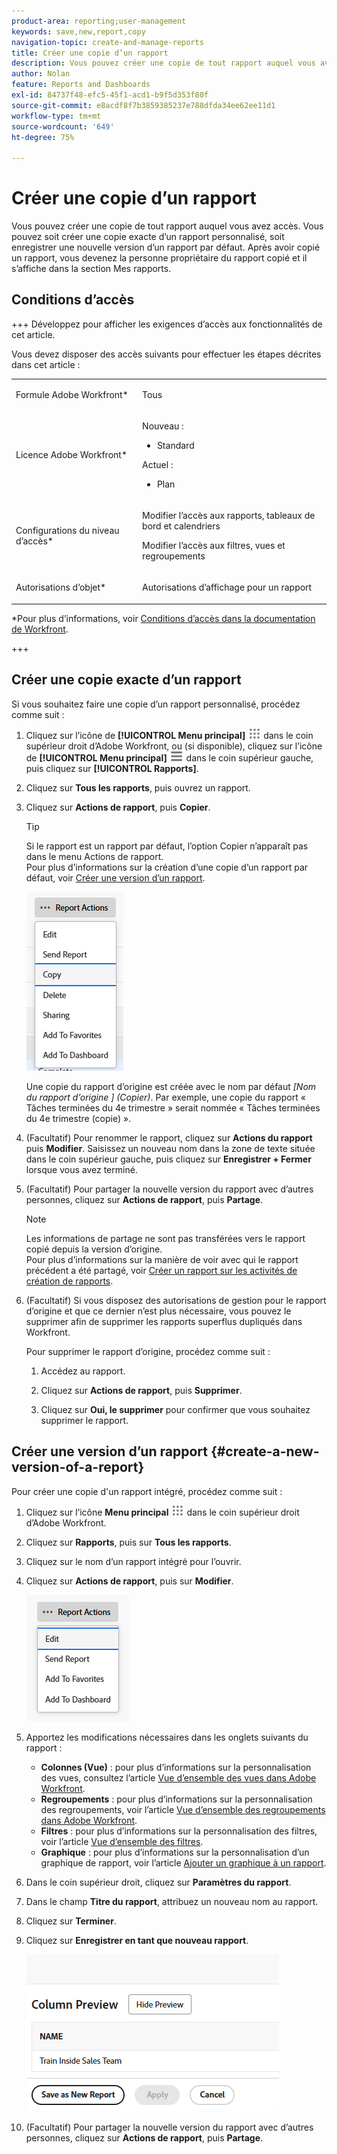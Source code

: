 ```yaml
---
product-area: reporting;user-management
keywords: save,new,report,copy
navigation-topic: create-and-manage-reports
title: Créer une copie d’un rapport
description: Vous pouvez créer une copie de tout rapport auquel vous avez accès. Vous pouvez soit créer une copie exacte d’un rapport personnalisé, soit enregistrer une nouvelle version d’un rapport par défaut. Après avoir copié un rapport, vous devenez la personne propriétaire du rapport copié et il s’affiche dans la section Mes rapports.
author: Nolan
feature: Reports and Dashboards
exl-id: 84737f48-efc5-45f1-acd1-b9f5d353f80f
source-git-commit: e8acdf8f7b3859385237e788dfda34ee62ee11d1
workflow-type: tm+mt
source-wordcount: '649'
ht-degree: 75%

---
```


# Créer une copie d’un rapport

<!-- Audited: 11/2024 -->

Vous pouvez créer une copie de tout rapport auquel vous avez accès. Vous pouvez soit créer une copie exacte d’un rapport personnalisé, soit enregistrer une nouvelle version d’un rapport par défaut. Après avoir copié un rapport, vous devenez la personne propriétaire du rapport copié et il s’affiche dans la section Mes rapports.

## Conditions d’accès

+++ Développez pour afficher les exigences d’accès aux fonctionnalités de cet article.

Vous devez disposer des accès suivants pour effectuer les étapes décrites dans cet article :

<table style="table-layout:auto"> 
 <col> 
 <col> 
 <tbody> 
  <tr> 
   <td role="rowheader">Formule Adobe Workfront*</td> 
   <td> <p>Tous</p> </td> 
  </tr> 
  <tr> 
   <td role="rowheader">Licence Adobe Workfront*</td> 
   <td> 
      <p>Nouveau :</p>
         <ul>
         <li><p>Standard</p></li>
         </ul>
      <p>Actuel :</p>
         <ul>
         <li><p>Plan</p></li>
         </ul>
   </td>
  </tr> 
  <tr> 
   <td role="rowheader">Configurations du niveau d’accès*</td> 
   <td> <p>Modifier l’accès aux rapports, tableaux de bord et calendriers</p> <p>Modifier l’accès aux filtres, vues et regroupements</p></td> 
  </tr> 
  <tr> 
   <td role="rowheader">Autorisations d’objet*</td> 
   <td><p>Autorisations d’affichage pour un rapport</p></td> 
  </tr> 
 </tbody> 
</table>

*Pour plus d’informations, voir [Conditions d’accès dans la documentation de Workfront](/help/quicksilver/administration-and-setup/add-users/access-levels-and-object-permissions/access-level-requirements-in-documentation.md).

+++

## Créer une copie exacte d’un rapport

Si vous souhaitez faire une copie d’un rapport personnalisé, procédez comme suit :

1. Cliquez sur l’icône de **[!UICONTROL Menu principal]** ![Menu principal](/help/_includes/assets/main-menu-icon.png) dans le coin supérieur droit d’Adobe Workfront, ou (si disponible), cliquez sur l’icône de **[!UICONTROL Menu principal]** ![Menu principal](/help/_includes/assets/main-menu-icon-left-nav.png) dans le coin supérieur gauche, puis cliquez sur **[!UICONTROL Rapports]**.

1. Cliquez sur **Tous les rapports**, puis ouvrez un rapport.

1. Cliquez sur **Actions de rapport**, puis **Copier**.

   >[!TIP]
   >
   >Si le rapport est un rapport par défaut, l’option Copier n’apparaît pas dans le menu Actions de rapport.\
   >Pour plus d’informations sur la création d’une copie d’un rapport par défaut, voir [Créer une version d’un rapport](#create-a-new-version-of-a-report).

   ![Copier le rapport](assets/unshimmed-report-actions-copy.png)

   Une copie du rapport d’origine est créée avec le nom par défaut _[Nom du rapport d’origine ] (Copier)_. Par exemple, une copie du rapport « Tâches terminées du 4e trimestre » serait nommée « Tâches terminées du 4e trimestre (copie) ».

1. (Facultatif) Pour renommer le rapport, cliquez sur **Actions du rapport** puis **Modifier**. Saisissez un nouveau nom dans la zone de texte située dans le coin supérieur gauche, puis cliquez sur **Enregistrer + Fermer** lorsque vous avez terminé.

1. (Facultatif) Pour partager la nouvelle version du rapport avec d’autres personnes, cliquez sur **Actions de rapport**, puis **Partage**.

   >[!NOTE]
   >
   >Les informations de partage ne sont pas transférées vers le rapport copié depuis la version d’origine.\
   >Pour plus d’informations sur la manière de voir avec qui le rapport précédent a été partagé, voir [Créer un rapport sur les activités de création de rapports](../../../reports-and-dashboards/reports/report-usage/create-report-reporting-activities.md#identify).

1. (Facultatif) Si vous disposez des autorisations de gestion pour le rapport d’origine et que ce dernier n’est plus nécessaire, vous pouvez le supprimer afin de supprimer les rapports superflus dupliqués dans Workfront.

   Pour supprimer le rapport d’origine, procédez comme suit :

   1. Accédez au rapport.

   1. Cliquez sur **Actions de rapport**, puis **Supprimer**.

   1. Cliquez sur **Oui, le supprimer** pour confirmer que vous souhaitez supprimer le rapport.

## Créer une version d’un rapport {#create-a-new-version-of-a-report}

Pour créer une copie d&#39;un rapport intégré, procédez comme suit :

1. Cliquez sur l’icône **Menu principal** ![icône du menu principal](assets/main-menu-icon.png) dans le coin supérieur droit d’Adobe Workfront.

1. Cliquez sur **Rapports**, puis sur **Tous les rapports**.
1. Cliquez sur le nom d’un rapport intégré pour l’ouvrir.
1. Cliquez sur **Actions de rapport**, puis sur **Modifier**.

   ![Modifier le rapport](assets/unshimmed-report-actions-default-report.png)

1. Apportez les modifications nécessaires dans les onglets suivants du rapport :

   * **Colonnes (Vue)** : pour plus d’informations sur la personnalisation des vues, consultez l’article [Vue d’ensemble des vues dans Adobe Workfront](../../../reports-and-dashboards/reports/reporting-elements/views-overview.md).
   * **Regroupements** : pour plus d’informations sur la personnalisation des regroupements, voir l’article [Vue d’ensemble des regroupements dans Adobe Workfront](../../../reports-and-dashboards/reports/reporting-elements/groupings-overview.md).
   * **Filtres** : pour plus d’informations sur la personnalisation des filtres, voir l’article [Vue d’ensemble des filtres](../../../reports-and-dashboards/reports/reporting-elements/filters-overview.md).
   * **Graphique** : pour plus d’informations sur la personnalisation d’un graphique de rapport, voir l’article [Ajouter un graphique à un rapport](../../../reports-and-dashboards/reports/creating-and-managing-reports/add-chart-report.md).

1. Dans le coin supérieur droit, cliquez sur **Paramètres du rapport**.
1. Dans le champ **Titre du rapport**, attribuez un nouveau nom au rapport.
1. Cliquez sur **Terminer**.
1. Cliquez sur **Enregistrer en tant que nouveau rapport**.

   ![Enregistrer comme nouveau rapport](assets/unshimmed-save-as-new-report.png)

1. (Facultatif) Pour partager la nouvelle version du rapport avec d’autres personnes, cliquez sur **Actions de rapport**, puis **Partage**.

